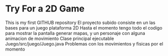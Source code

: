 # Try For a 2D Game
This is my first GITHUB repository
El proyecto subido consiste en un las bases para un juego plataforma 2D
Hasta el momento tengo todo el codigo para mostrar la pantalla generar mapas, y un personaje con alguna animacion de movimiento
Clase principal ejecutable Juego/src/juego/Juego.java
Problemas con los movimientos y fisicas por el momento
